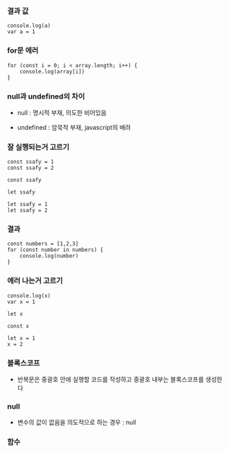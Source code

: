 ### 결과 값

```
console.log(a)
var a = 1
```

### for문 에러

```
for (const i = 0; i < array.length; i++) {
    console.log(array[i])
}
```

### null과 undefined의 차이

- null : 명시적 부재, 의도한 비어있음

- undefined : 암묵적 부재, javascript의 배려

### 잘 실행되는거 고르기

```
const ssafy = 1
const ssafy = 2
```

```
const ssafy
```

```
let ssafy
```

```
let ssafy = 1
let ssafy = 2
```

### 결과

```
const numbers = [1,2,3]
for (const number in numbers) {
    console.log(number)
}
```

### 에러 나는거 고르기
``` 
console.log(x)
var x = 1
```

```
let x
```

```
const x
```

```
let x = 1
x = 2
```

### 블록스코프

- 반복문은 중괄호 안에 실행할 코드를 작성하고 중괄호 내부는 블록스코프를 생성한다

### null

- 변수의 값이 없음을 의도적으로 하는 경우 : null

### 함수
